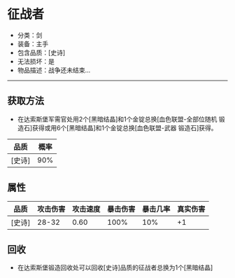 # 征战者
* 分类：剑
* 装备：主手
* 包含品质：[史诗]
* 无法损坏：是
* 物品描述：战争还未结束...
---
## 获取方法
* 在达索斯堡军需官处用2个[黑暗结晶]和1个金锭总换[血色联盟-全部位随机 锻造石]获得或用6个[黑暗结晶]和1个金锭总换[血色联盟-武器 锻造石]获得。

|品质|概率|
|----|----|
|[史诗]|90%|
## 属性
|品质|攻击伤害|攻击速度|暴击伤害|暴击几率|真实伤害|
|----|----|----|----|----|----|
|[史诗]|28-32|0.60|100%|10%|+1|
## 回收
* 在达索斯堡锻造回收处可以回收[史诗]品质的征战者总换为1个[黑暗结晶]
